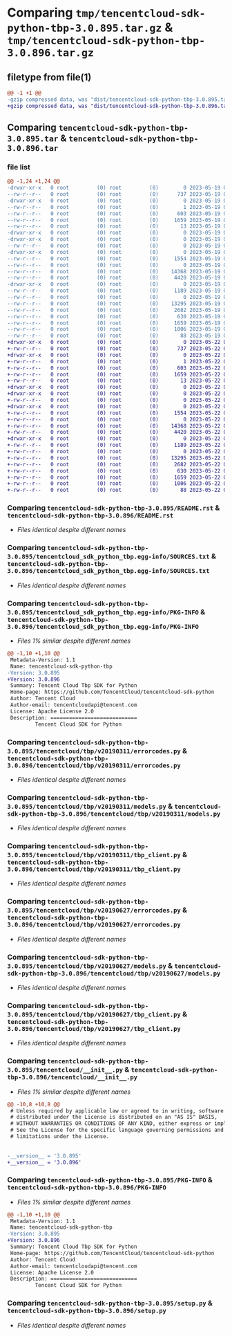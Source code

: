# Comparing `tmp/tencentcloud-sdk-python-tbp-3.0.895.tar.gz` & `tmp/tencentcloud-sdk-python-tbp-3.0.896.tar.gz`

## filetype from file(1)

```diff
@@ -1 +1 @@
-gzip compressed data, was "dist/tencentcloud-sdk-python-tbp-3.0.895.tar", last modified: Fri May 19 03:00:29 2023, max compression
+gzip compressed data, was "dist/tencentcloud-sdk-python-tbp-3.0.896.tar", last modified: Mon May 22 00:32:46 2023, max compression
```

## Comparing `tencentcloud-sdk-python-tbp-3.0.895.tar` & `tencentcloud-sdk-python-tbp-3.0.896.tar`

### file list

```diff
@@ -1,24 +1,24 @@
-drwxr-xr-x   0 root         (0) root         (0)        0 2023-05-19 03:00:29.000000 tencentcloud-sdk-python-tbp-3.0.895/
--rw-r--r--   0 root         (0) root         (0)      737 2023-05-19 03:00:29.000000 tencentcloud-sdk-python-tbp-3.0.895/README.rst
-drwxr-xr-x   0 root         (0) root         (0)        0 2023-05-19 03:00:29.000000 tencentcloud-sdk-python-tbp-3.0.895/tencentcloud_sdk_python_tbp.egg-info/
--rw-r--r--   0 root         (0) root         (0)        1 2023-05-19 03:00:29.000000 tencentcloud-sdk-python-tbp-3.0.895/tencentcloud_sdk_python_tbp.egg-info/dependency_links.txt
--rw-r--r--   0 root         (0) root         (0)      603 2023-05-19 03:00:29.000000 tencentcloud-sdk-python-tbp-3.0.895/tencentcloud_sdk_python_tbp.egg-info/SOURCES.txt
--rw-r--r--   0 root         (0) root         (0)     1659 2023-05-19 03:00:29.000000 tencentcloud-sdk-python-tbp-3.0.895/tencentcloud_sdk_python_tbp.egg-info/PKG-INFO
--rw-r--r--   0 root         (0) root         (0)       13 2023-05-19 03:00:29.000000 tencentcloud-sdk-python-tbp-3.0.895/tencentcloud_sdk_python_tbp.egg-info/top_level.txt
-drwxr-xr-x   0 root         (0) root         (0)        0 2023-05-19 03:00:29.000000 tencentcloud-sdk-python-tbp-3.0.895/tencentcloud/
-drwxr-xr-x   0 root         (0) root         (0)        0 2023-05-19 03:00:29.000000 tencentcloud-sdk-python-tbp-3.0.895/tencentcloud/tbp/
--rw-r--r--   0 root         (0) root         (0)        0 2023-05-19 03:00:29.000000 tencentcloud-sdk-python-tbp-3.0.895/tencentcloud/tbp/__init__.py
-drwxr-xr-x   0 root         (0) root         (0)        0 2023-05-19 03:00:29.000000 tencentcloud-sdk-python-tbp-3.0.895/tencentcloud/tbp/v20190311/
--rw-r--r--   0 root         (0) root         (0)     1554 2023-05-19 03:00:29.000000 tencentcloud-sdk-python-tbp-3.0.895/tencentcloud/tbp/v20190311/errorcodes.py
--rw-r--r--   0 root         (0) root         (0)        0 2023-05-19 03:00:29.000000 tencentcloud-sdk-python-tbp-3.0.895/tencentcloud/tbp/v20190311/__init__.py
--rw-r--r--   0 root         (0) root         (0)    14368 2023-05-19 03:00:29.000000 tencentcloud-sdk-python-tbp-3.0.895/tencentcloud/tbp/v20190311/models.py
--rw-r--r--   0 root         (0) root         (0)     4420 2023-05-19 03:00:29.000000 tencentcloud-sdk-python-tbp-3.0.895/tencentcloud/tbp/v20190311/tbp_client.py
-drwxr-xr-x   0 root         (0) root         (0)        0 2023-05-19 03:00:29.000000 tencentcloud-sdk-python-tbp-3.0.895/tencentcloud/tbp/v20190627/
--rw-r--r--   0 root         (0) root         (0)     1189 2023-05-19 03:00:29.000000 tencentcloud-sdk-python-tbp-3.0.895/tencentcloud/tbp/v20190627/errorcodes.py
--rw-r--r--   0 root         (0) root         (0)        0 2023-05-19 03:00:29.000000 tencentcloud-sdk-python-tbp-3.0.895/tencentcloud/tbp/v20190627/__init__.py
--rw-r--r--   0 root         (0) root         (0)    13295 2023-05-19 03:00:29.000000 tencentcloud-sdk-python-tbp-3.0.895/tencentcloud/tbp/v20190627/models.py
--rw-r--r--   0 root         (0) root         (0)     2682 2023-05-19 03:00:29.000000 tencentcloud-sdk-python-tbp-3.0.895/tencentcloud/tbp/v20190627/tbp_client.py
--rw-r--r--   0 root         (0) root         (0)      630 2023-05-19 03:00:29.000000 tencentcloud-sdk-python-tbp-3.0.895/tencentcloud/__init__.py
--rw-r--r--   0 root         (0) root         (0)     1659 2023-05-19 03:00:29.000000 tencentcloud-sdk-python-tbp-3.0.895/PKG-INFO
--rw-r--r--   0 root         (0) root         (0)     1006 2023-05-19 03:00:29.000000 tencentcloud-sdk-python-tbp-3.0.895/setup.py
--rw-r--r--   0 root         (0) root         (0)       88 2023-05-19 03:00:29.000000 tencentcloud-sdk-python-tbp-3.0.895/setup.cfg
+drwxr-xr-x   0 root         (0) root         (0)        0 2023-05-22 00:32:46.000000 tencentcloud-sdk-python-tbp-3.0.896/
+-rw-r--r--   0 root         (0) root         (0)      737 2023-05-22 00:32:46.000000 tencentcloud-sdk-python-tbp-3.0.896/README.rst
+drwxr-xr-x   0 root         (0) root         (0)        0 2023-05-22 00:32:46.000000 tencentcloud-sdk-python-tbp-3.0.896/tencentcloud_sdk_python_tbp.egg-info/
+-rw-r--r--   0 root         (0) root         (0)        1 2023-05-22 00:32:46.000000 tencentcloud-sdk-python-tbp-3.0.896/tencentcloud_sdk_python_tbp.egg-info/dependency_links.txt
+-rw-r--r--   0 root         (0) root         (0)      603 2023-05-22 00:32:46.000000 tencentcloud-sdk-python-tbp-3.0.896/tencentcloud_sdk_python_tbp.egg-info/SOURCES.txt
+-rw-r--r--   0 root         (0) root         (0)     1659 2023-05-22 00:32:46.000000 tencentcloud-sdk-python-tbp-3.0.896/tencentcloud_sdk_python_tbp.egg-info/PKG-INFO
+-rw-r--r--   0 root         (0) root         (0)       13 2023-05-22 00:32:46.000000 tencentcloud-sdk-python-tbp-3.0.896/tencentcloud_sdk_python_tbp.egg-info/top_level.txt
+drwxr-xr-x   0 root         (0) root         (0)        0 2023-05-22 00:32:46.000000 tencentcloud-sdk-python-tbp-3.0.896/tencentcloud/
+drwxr-xr-x   0 root         (0) root         (0)        0 2023-05-22 00:32:46.000000 tencentcloud-sdk-python-tbp-3.0.896/tencentcloud/tbp/
+-rw-r--r--   0 root         (0) root         (0)        0 2023-05-22 00:32:46.000000 tencentcloud-sdk-python-tbp-3.0.896/tencentcloud/tbp/__init__.py
+drwxr-xr-x   0 root         (0) root         (0)        0 2023-05-22 00:32:46.000000 tencentcloud-sdk-python-tbp-3.0.896/tencentcloud/tbp/v20190311/
+-rw-r--r--   0 root         (0) root         (0)     1554 2023-05-22 00:32:46.000000 tencentcloud-sdk-python-tbp-3.0.896/tencentcloud/tbp/v20190311/errorcodes.py
+-rw-r--r--   0 root         (0) root         (0)        0 2023-05-22 00:32:46.000000 tencentcloud-sdk-python-tbp-3.0.896/tencentcloud/tbp/v20190311/__init__.py
+-rw-r--r--   0 root         (0) root         (0)    14368 2023-05-22 00:32:46.000000 tencentcloud-sdk-python-tbp-3.0.896/tencentcloud/tbp/v20190311/models.py
+-rw-r--r--   0 root         (0) root         (0)     4420 2023-05-22 00:32:46.000000 tencentcloud-sdk-python-tbp-3.0.896/tencentcloud/tbp/v20190311/tbp_client.py
+drwxr-xr-x   0 root         (0) root         (0)        0 2023-05-22 00:32:46.000000 tencentcloud-sdk-python-tbp-3.0.896/tencentcloud/tbp/v20190627/
+-rw-r--r--   0 root         (0) root         (0)     1189 2023-05-22 00:32:46.000000 tencentcloud-sdk-python-tbp-3.0.896/tencentcloud/tbp/v20190627/errorcodes.py
+-rw-r--r--   0 root         (0) root         (0)        0 2023-05-22 00:32:46.000000 tencentcloud-sdk-python-tbp-3.0.896/tencentcloud/tbp/v20190627/__init__.py
+-rw-r--r--   0 root         (0) root         (0)    13295 2023-05-22 00:32:46.000000 tencentcloud-sdk-python-tbp-3.0.896/tencentcloud/tbp/v20190627/models.py
+-rw-r--r--   0 root         (0) root         (0)     2682 2023-05-22 00:32:46.000000 tencentcloud-sdk-python-tbp-3.0.896/tencentcloud/tbp/v20190627/tbp_client.py
+-rw-r--r--   0 root         (0) root         (0)      630 2023-05-22 00:32:46.000000 tencentcloud-sdk-python-tbp-3.0.896/tencentcloud/__init__.py
+-rw-r--r--   0 root         (0) root         (0)     1659 2023-05-22 00:32:46.000000 tencentcloud-sdk-python-tbp-3.0.896/PKG-INFO
+-rw-r--r--   0 root         (0) root         (0)     1006 2023-05-22 00:32:46.000000 tencentcloud-sdk-python-tbp-3.0.896/setup.py
+-rw-r--r--   0 root         (0) root         (0)       88 2023-05-22 00:32:46.000000 tencentcloud-sdk-python-tbp-3.0.896/setup.cfg
```

### Comparing `tencentcloud-sdk-python-tbp-3.0.895/README.rst` & `tencentcloud-sdk-python-tbp-3.0.896/README.rst`

 * *Files identical despite different names*

### Comparing `tencentcloud-sdk-python-tbp-3.0.895/tencentcloud_sdk_python_tbp.egg-info/SOURCES.txt` & `tencentcloud-sdk-python-tbp-3.0.896/tencentcloud_sdk_python_tbp.egg-info/SOURCES.txt`

 * *Files identical despite different names*

### Comparing `tencentcloud-sdk-python-tbp-3.0.895/tencentcloud_sdk_python_tbp.egg-info/PKG-INFO` & `tencentcloud-sdk-python-tbp-3.0.896/tencentcloud_sdk_python_tbp.egg-info/PKG-INFO`

 * *Files 1% similar despite different names*

```diff
@@ -1,10 +1,10 @@
 Metadata-Version: 1.1
 Name: tencentcloud-sdk-python-tbp
-Version: 3.0.895
+Version: 3.0.896
 Summary: Tencent Cloud Tbp SDK for Python
 Home-page: https://github.com/TencentCloud/tencentcloud-sdk-python
 Author: Tencent Cloud
 Author-email: tencentcloudapi@tencent.com
 License: Apache License 2.0
 Description: ============================
         Tencent Cloud SDK for Python
```

### Comparing `tencentcloud-sdk-python-tbp-3.0.895/tencentcloud/tbp/v20190311/errorcodes.py` & `tencentcloud-sdk-python-tbp-3.0.896/tencentcloud/tbp/v20190311/errorcodes.py`

 * *Files identical despite different names*

### Comparing `tencentcloud-sdk-python-tbp-3.0.895/tencentcloud/tbp/v20190311/models.py` & `tencentcloud-sdk-python-tbp-3.0.896/tencentcloud/tbp/v20190311/models.py`

 * *Files identical despite different names*

### Comparing `tencentcloud-sdk-python-tbp-3.0.895/tencentcloud/tbp/v20190311/tbp_client.py` & `tencentcloud-sdk-python-tbp-3.0.896/tencentcloud/tbp/v20190311/tbp_client.py`

 * *Files identical despite different names*

### Comparing `tencentcloud-sdk-python-tbp-3.0.895/tencentcloud/tbp/v20190627/errorcodes.py` & `tencentcloud-sdk-python-tbp-3.0.896/tencentcloud/tbp/v20190627/errorcodes.py`

 * *Files identical despite different names*

### Comparing `tencentcloud-sdk-python-tbp-3.0.895/tencentcloud/tbp/v20190627/models.py` & `tencentcloud-sdk-python-tbp-3.0.896/tencentcloud/tbp/v20190627/models.py`

 * *Files identical despite different names*

### Comparing `tencentcloud-sdk-python-tbp-3.0.895/tencentcloud/tbp/v20190627/tbp_client.py` & `tencentcloud-sdk-python-tbp-3.0.896/tencentcloud/tbp/v20190627/tbp_client.py`

 * *Files identical despite different names*

### Comparing `tencentcloud-sdk-python-tbp-3.0.895/tencentcloud/__init__.py` & `tencentcloud-sdk-python-tbp-3.0.896/tencentcloud/__init__.py`

 * *Files 1% similar despite different names*

```diff
@@ -10,8 +10,8 @@
 # Unless required by applicable law or agreed to in writing, software
 # distributed under the License is distributed on an "AS IS" BASIS,
 # WITHOUT WARRANTIES OR CONDITIONS OF ANY KIND, either express or implied.
 # See the License for the specific language governing permissions and
 # limitations under the License.
 
 
-__version__ = '3.0.895'
+__version__ = '3.0.896'
```

### Comparing `tencentcloud-sdk-python-tbp-3.0.895/PKG-INFO` & `tencentcloud-sdk-python-tbp-3.0.896/PKG-INFO`

 * *Files 1% similar despite different names*

```diff
@@ -1,10 +1,10 @@
 Metadata-Version: 1.1
 Name: tencentcloud-sdk-python-tbp
-Version: 3.0.895
+Version: 3.0.896
 Summary: Tencent Cloud Tbp SDK for Python
 Home-page: https://github.com/TencentCloud/tencentcloud-sdk-python
 Author: Tencent Cloud
 Author-email: tencentcloudapi@tencent.com
 License: Apache License 2.0
 Description: ============================
         Tencent Cloud SDK for Python
```

### Comparing `tencentcloud-sdk-python-tbp-3.0.895/setup.py` & `tencentcloud-sdk-python-tbp-3.0.896/setup.py`

 * *Files identical despite different names*

